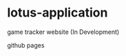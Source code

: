 # lotus-application
game tracker website (In Development)



































github pages
